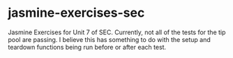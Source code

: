 # jasmine-exercises-sec
Jasmine Exercises for Unit 7 of SEC. Currently, not all of the tests for the tip pool are passing. I believe this has something to do with the setup and teardown functions being run before or after each test. 

